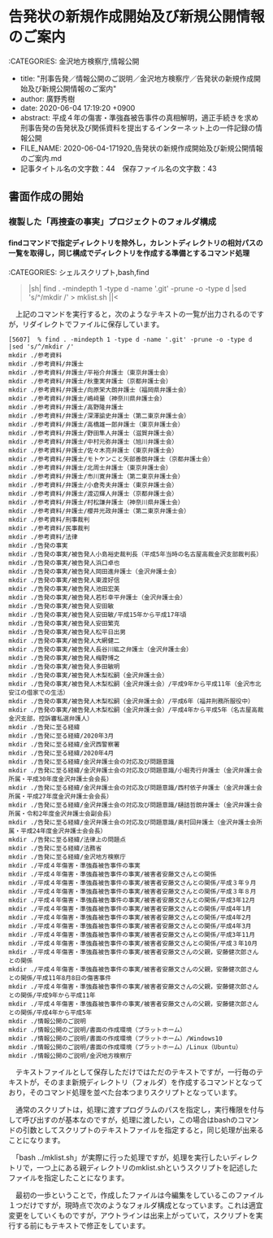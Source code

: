 # 告発状の新規作成開始及び新規公開情報のご案内

:CATEGORIES: 金沢地方検察庁,情報公開

 - title: "刑事告発／情報公開のご説明／金沢地方検察庁／告発状の新規作成開始及び新規公開情報のご案内"
 - author: 廣野秀樹
 - date: 2020-06-04 17:19:20 +0900
 - abstract: 平成４年の傷害・準強姦被告事件の真相解明，適正手続きを求め刑事告発の告発状及び関係資料を提出するインターネット上の一件記録の情報公開
 - FILE_NAME: 2020-06-04-171920_告発状の新規作成開始及び新規公開情報のご案内.md
 - 記事タイトル名の文字数：44　保存ファイル名の文字数：43

## 書面作成の開始

### 複製した「再捜査の事実」プロジェクトのフォルダ構成

#### findコマンドで指定ディレクトリを除外し，カレントディレクトリの相対パスの一覧を取得し，同じ構成でディレクトリを作成する準備とするコマンド処理

:CATEGORIES: シェルスクリプト,bash,find

>|sh|
find . -mindepth 1 -type d -name '.git' -prune -o -type d |sed 's/^/mkdir /' > mklist.sh
||<

　上記のコマンドを実行すると，次のようなテキストの一覧が出力されるのですが，リダイレクトでファイルに保存しています。

```
[5607]  % find . -mindepth 1 -type d -name '.git' -prune -o -type d |sed 's/^/mkdir /'
mkdir ./参考資料
mkdir ./参考資料/弁護士
mkdir ./参考資料/弁護士/平裕介弁護士（東京弁護士会）
mkdir ./参考資料/弁護士/秋重実弁護士（京都弁護士会）
mkdir ./参考資料/弁護士/向原栄大朗弁護士（福岡県弁護士会）
mkdir ./参考資料/弁護士/嶋﨑量（神奈川県弁護士会）
mkdir ./参考資料/弁護士/高野隆弁護士
mkdir ./参考資料/弁護士/深澤諭史弁護士（第二東京弁護士会）
mkdir ./参考資料/弁護士/高橋雄一郎弁護士（東京弁護士会）
mkdir ./参考資料/弁護士/野田隼人弁護士（滋賀弁護士会）
mkdir ./参考資料/弁護士/中村元弥弁護士（旭川弁護士会）
mkdir ./参考資料/弁護士/佐々木亮弁護士（東京弁護士会）
mkdir ./参考資料/弁護士/モトケンこと矢部善朗弁護士（京都弁護士会）
mkdir ./参考資料/弁護士/北周士弁護士（東京弁護士会）
mkdir ./参考資料/弁護士/市川寛弁護士（第二東京弁護士会）
mkdir ./参考資料/弁護士/小倉秀夫弁護士（東京弁護士会）
mkdir ./参考資料/弁護士/渡辺輝人弁護士（京都弁護士会）
mkdir ./参考資料/弁護士/村松謙弁護士（神奈川県弁護士会）
mkdir ./参考資料/弁護士/櫻井光政弁護士（第二東京弁護士会）
mkdir ./参考資料/刑事裁判
mkdir ./参考資料/民事裁判
mkdir ./参考資料/法律
mkdir ./告発の事実
mkdir ./告発の事実/被告発人小島裕史裁判長（平成5年当時の名古屋高裁金沢支部裁判長）
mkdir ./告発の事実/被告発人浜口卓也
mkdir ./告発の事実/被告発人岡田進弁護士（金沢弁護士会）
mkdir ./告発の事実/被告発人東渡好信
mkdir ./告発の事実/被告発人池田宏美
mkdir ./告発の事実/被告発人若杉幸平弁護士（金沢弁護士会）
mkdir ./告発の事実/被告発人安田敏
mkdir ./告発の事実/被告発人安田敏/平成15年から平成17年頃
mkdir ./告発の事実/被告発人安田繁克
mkdir ./告発の事実/被告発人松平日出男
mkdir ./告発の事実/被告発人大網健二
mkdir ./告発の事実/被告発人長谷川紘之弁護士（金沢弁護士会）
mkdir ./告発の事実/被告発人梅野博之
mkdir ./告発の事実/被告発人多田敏明
mkdir ./告発の事実/被告発人木梨松嗣（金沢弁護士会）
mkdir ./告発の事実/被告発人木梨松嗣（金沢弁護士会）/平成9年から平成11年（金沢市北安江の借家での生活）
mkdir ./告発の事実/被告発人木梨松嗣（金沢弁護士会）/平成6年（福井刑務所服役中）
mkdir ./告発の事実/被告発人木梨松嗣（金沢弁護士会）/平成4年から平成5年（名古屋高裁金沢支部，控訴審私選弁護人）
mkdir ./告発に至る経緯
mkdir ./告発に至る経緯/2020年3月
mkdir ./告発に至る経緯/金沢西警察署
mkdir ./告発に至る経緯/2020年4月
mkdir ./告発に至る経緯/金沢弁護士会の対応及び問題意識
mkdir ./告発に至る経緯/金沢弁護士会の対応及び問題意識/小堀秀行弁護士（金沢弁護士会所属・平成30年度金沢弁護士会会長）
mkdir ./告発に至る経緯/金沢弁護士会の対応及び問題意識/西村依子弁護士（金沢弁護士会所属・平成27年度金沢弁護士会会長）
mkdir ./告発に至る経緯/金沢弁護士会の対応及び問題意識/樋詰哲朗弁護士（金沢弁護士会所属・令和2年度金沢弁護士会副会長）
mkdir ./告発に至る経緯/金沢弁護士会の対応及び問題意識/奥村回弁護士（金沢弁護士会所属・平成24年度金沢弁護士会会長）
mkdir ./告発に至る経緯/法律上の問題点
mkdir ./告発に至る経緯/法務省
mkdir ./告発に至る経緯/金沢地方検察庁
mkdir ./平成４年傷害・準強姦被告事件の事実
mkdir ./平成４年傷害・準強姦被告事件の事実/被害者安藤文さんとの関係
mkdir ./平成４年傷害・準強姦被告事件の事実/被害者安藤文さんとの関係/平成３年９月
mkdir ./平成４年傷害・準強姦被告事件の事実/被害者安藤文さんとの関係/平成３年８月
mkdir ./平成４年傷害・準強姦被告事件の事実/被害者安藤文さんとの関係/平成3年12月
mkdir ./平成４年傷害・準強姦被告事件の事実/被害者安藤文さんとの関係/平成4年1月
mkdir ./平成４年傷害・準強姦被告事件の事実/被害者安藤文さんとの関係/平成4年2月
mkdir ./平成４年傷害・準強姦被告事件の事実/被害者安藤文さんとの関係/平成4年3月
mkdir ./平成４年傷害・準強姦被告事件の事実/被害者安藤文さんとの関係/平成3年11月
mkdir ./平成４年傷害・準強姦被告事件の事実/被害者安藤文さんとの関係/平成３年10月
mkdir ./平成４年傷害・準強姦被告事件の事実/被害者安藤文さんの父親，安藤健次郎さんとの関係
mkdir ./平成４年傷害・準強姦被告事件の事実/被害者安藤文さんの父親，安藤健次郎さんとの関係/平成11年8月8日の傷害事件
mkdir ./平成４年傷害・準強姦被告事件の事実/被害者安藤文さんの父親，安藤健次郎さんとの関係/平成9年から平成11年
mkdir ./平成４年傷害・準強姦被告事件の事実/被害者安藤文さんの父親，安藤健次郎さんとの関係/平成4年から平成5年
mkdir ./情報公開のご説明
mkdir ./情報公開のご説明/書面の作成環境（プラットホーム）
mkdir ./情報公開のご説明/書面の作成環境（プラットホーム）/Windows10
mkdir ./情報公開のご説明/書面の作成環境（プラットホーム）/Linux（Ubuntu）
mkdir ./情報公開のご説明/金沢地方検察庁
```

　テキストファイルとして保存しただけではただのテキストですが，一行毎のテキストが，そのまま新規ディレクトリ（フォルダ）を作成するコマンドとなっており，そのコマンド処理を並べた台本つまりスクリプトとなっています。

　通常のスクリプトは，処理に渡すプログラムのパスを指定し，実行権限を付与して呼び出すのが基本なのですが，処理に渡したい，この場合はbashのコマンドの引数としてスクリプトのテキストファイルを指定すると，同じ処理が出来ることになります。

　「bash ../mklist.sh」が実際に行った処理ですが，処理を実行したいディレクトリで，一つ上にある親ディレクトリのmklist.shというスクリプトを記述したファイルを指定したことになります。

　最初の一歩ということで，作成したファイルは今編集をしているこのファイル１つだけですが，現時点で次のようなフォルダ構成となっています。これは適宜変更をしていくものですが，アウトラインは出来上がっていて，スクリプトを実行する前にもテキストで修正をしています。


